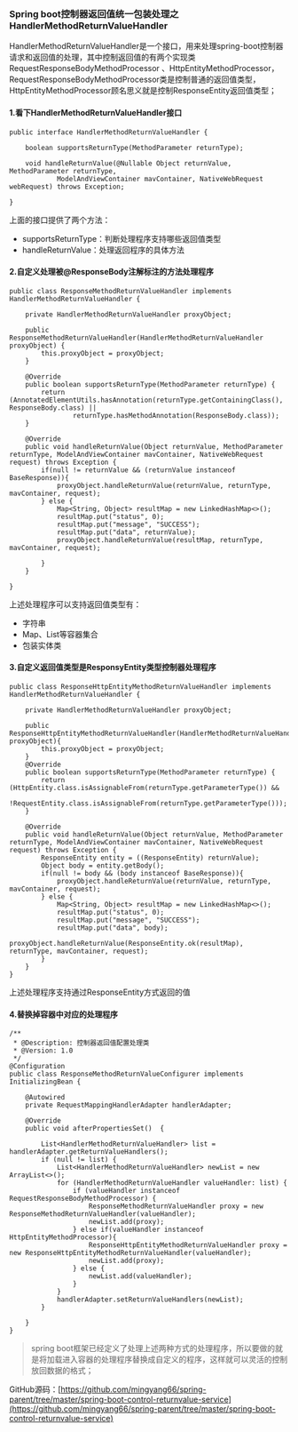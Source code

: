 ### Spring boot控制器返回值统一包装处理之HandlerMethodReturnValueHandler

HandlerMethodReturnValueHandler是一个接口，用来处理spring-boot控制器请求和返回值的处理，其中控制返回值的有两个实现类RequestResponseBodyMethodProcessor
、HttpEntityMethodProcessor，RequestResponseBodyMethodProcessor类是控制普通的返回值类型，HttpEntityMethodProcessor顾名思义就是控制ResponseEntity返回值类型；

#### 1.看下HandlerMethodReturnValueHandler接口
```
public interface HandlerMethodReturnValueHandler {

	boolean supportsReturnType(MethodParameter returnType);

	void handleReturnValue(@Nullable Object returnValue, MethodParameter returnType,
			ModelAndViewContainer mavContainer, NativeWebRequest webRequest) throws Exception;

}
```
上面的接口提供了两个方法：
* supportsReturnType：判断处理程序支持哪些返回值类型
* handleReturnValue：处理返回程序的具体方法

#### 2.自定义处理被@ResponseBody注解标注的方法处理程序
```
public class ResponseMethodReturnValueHandler implements HandlerMethodReturnValueHandler {

    private HandlerMethodReturnValueHandler proxyObject;

    public ResponseMethodReturnValueHandler(HandlerMethodReturnValueHandler proxyObject) {
        this.proxyObject = proxyObject;
    }

    @Override
    public boolean supportsReturnType(MethodParameter returnType) {
        return (AnnotatedElementUtils.hasAnnotation(returnType.getContainingClass(), ResponseBody.class) ||
                returnType.hasMethodAnnotation(ResponseBody.class));
    }

    @Override
    public void handleReturnValue(Object returnValue, MethodParameter returnType, ModelAndViewContainer mavContainer, NativeWebRequest request) throws Exception {
        if(null != returnValue && (returnValue instanceof BaseResponse)){
            proxyObject.handleReturnValue(returnValue, returnType, mavContainer, request);
        } else {
            Map<String, Object> resultMap = new LinkedHashMap<>();
            resultMap.put("status", 0);
            resultMap.put("message", "SUCCESS");
            resultMap.put("data", returnValue);
            proxyObject.handleReturnValue(resultMap, returnType, mavContainer, request);

        }
    }

}
```
上述处理程序可以支持返回值类型有：
* 字符串
* Map、List等容器集合
* 包装实体类
#### 3.自定义返回值类型是ResponsyEntity类型控制器处理程序
```
public class ResponseHttpEntityMethodReturnValueHandler implements HandlerMethodReturnValueHandler {

    private HandlerMethodReturnValueHandler proxyObject;

    public ResponseHttpEntityMethodReturnValueHandler(HandlerMethodReturnValueHandler proxyObject){
        this.proxyObject = proxyObject;
    }
    @Override
    public boolean supportsReturnType(MethodParameter returnType) {
        return (HttpEntity.class.isAssignableFrom(returnType.getParameterType()) &&
                !RequestEntity.class.isAssignableFrom(returnType.getParameterType()));
    }

    @Override
    public void handleReturnValue(Object returnValue, MethodParameter returnType, ModelAndViewContainer mavContainer, NativeWebRequest request) throws Exception {
        ResponseEntity entity = ((ResponseEntity) returnValue);
        Object body = entity.getBody();
        if(null != body && (body instanceof BaseResponse)){
            proxyObject.handleReturnValue(returnValue, returnType, mavContainer, request);
        } else {
            Map<String, Object> resultMap = new LinkedHashMap<>();
            resultMap.put("status", 0);
            resultMap.put("message", "SUCCESS");
            resultMap.put("data", body);
            proxyObject.handleReturnValue(ResponseEntity.ok(resultMap), returnType, mavContainer, request);
        }
    }
}
```
上述处理程序支持通过ResponseEntity方式返回的值

#### 4.替换掉容器中对应的处理程序
```
/**
 * @Description: 控制器返回值配置处理类
 * @Version: 1.0
 */
@Configuration
public class ResponseMethodReturnValueConfigurer implements InitializingBean {

    @Autowired
    private RequestMappingHandlerAdapter handlerAdapter;

    @Override
    public void afterPropertiesSet()  {

        List<HandlerMethodReturnValueHandler> list = handlerAdapter.getReturnValueHandlers();
        if (null != list) {
            List<HandlerMethodReturnValueHandler> newList = new ArrayList<>();
            for (HandlerMethodReturnValueHandler valueHandler: list) {
                if (valueHandler instanceof RequestResponseBodyMethodProcessor) {
                    ResponseMethodReturnValueHandler proxy = new ResponseMethodReturnValueHandler(valueHandler);
                    newList.add(proxy);
                } else if(valueHandler instanceof HttpEntityMethodProcessor){
                    ResponseHttpEntityMethodReturnValueHandler proxy = new ResponseHttpEntityMethodReturnValueHandler(valueHandler);
                    newList.add(proxy);
                } else {
                    newList.add(valueHandler);
                }
            }
            handlerAdapter.setReturnValueHandlers(newList);
        }

    }
}
```
>spring boot框架已经定义了处理上述两种方式的处理程序，所以要做的就是将加载进入容器的处理程序替换成自定义的程序，这样就可以灵活的控制放回数据的格式；

GitHub源码：[https://github.com/mingyang66/spring-parent/tree/master/spring-boot-control-returnvalue-service](https://github.com/mingyang66/spring-parent/tree/master/spring-boot-control-returnvalue-service)